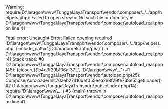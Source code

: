 Warning: require(D:\laragon\www\TunggalJayaTransport\vendor\composer/../../app/helpers.php): Failed to open stream: No such file or directory in D:\laragon\www\TunggalJayaTransport\vendor\composer\autoload_real.php on line 41

Fatal error: Uncaught Error: Failed opening required 'D:\laragon\www\TunggalJayaTransport\vendor\composer/../../app/helpers.php' (include_path='.;D:/laragon/etc/php/pear') in D:\laragon\www\TunggalJayaTransport\vendor\composer\autoload_real.php:41 Stack trace: #0 D:\laragon\www\TunggalJayaTransport\vendor\composer\autoload_real.php(45): {closure}('b4e3f29b106af37...', 'D:\\laragon\\www\\...') #1 D:\laragon\www\TunggalJayaTransport\vendor\autoload.php(25): ComposerAutoloaderInit70aeb27416def355eea2e8f29fe738e5::getLoader() #2 D:\laragon\www\TunggalJayaTransport\public\index.php(14): require('D:\\laragon\\www\\...') #3 {main} thrown in D:\laragon\www\TunggalJayaTransport\vendor\composer\autoload_real.php on line 41